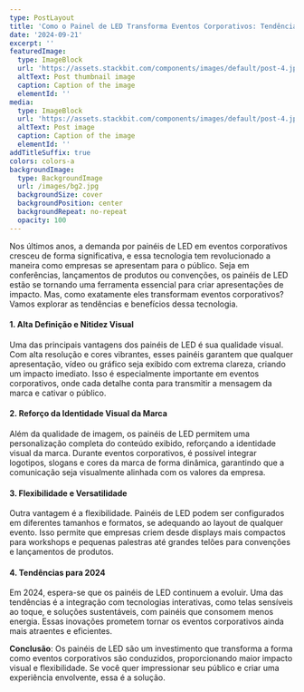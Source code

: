 ```yaml
---
type: PostLayout
title: 'Como o Painel de LED Transforma Eventos Corporativos: Tendências e Benefícios'
date: '2024-09-21'
excerpt: ''
featuredImage:
  type: ImageBlock
  url: 'https://assets.stackbit.com/components/images/default/post-4.jpeg'
  altText: Post thumbnail image
  caption: Caption of the image
  elementId: ''
media:
  type: ImageBlock
  url: 'https://assets.stackbit.com/components/images/default/post-4.jpeg'
  altText: Post image
  caption: Caption of the image
  elementId: ''
addTitleSuffix: true
colors: colors-a
backgroundImage:
  type: BackgroundImage
  url: /images/bg2.jpg
  backgroundSize: cover
  backgroundPosition: center
  backgroundRepeat: no-repeat
  opacity: 100
---
```

Nos últimos anos, a demanda por painéis de LED em eventos corporativos cresceu de forma significativa, e essa tecnologia tem revolucionado a maneira como empresas se apresentam para o público. Seja em conferências, lançamentos de produtos ou convenções, os painéis de LED estão se tornando uma ferramenta essencial para criar apresentações de impacto. Mas, como exatamente eles transformam eventos corporativos? Vamos explorar as tendências e benefícios dessa tecnologia.

#### 1. Alta Definição e Nitidez Visual

Uma das principais vantagens dos painéis de LED é sua qualidade visual. Com alta resolução e cores vibrantes, esses painéis garantem que qualquer apresentação, vídeo ou gráfico seja exibido com extrema clareza, criando um impacto imediato. Isso é especialmente importante em eventos corporativos, onde cada detalhe conta para transmitir a mensagem da marca e cativar o público.

#### 2. Reforço da Identidade Visual da Marca

Além da qualidade de imagem, os painéis de LED permitem uma personalização completa do conteúdo exibido, reforçando a identidade visual da marca. Durante eventos corporativos, é possível integrar logotipos, slogans e cores da marca de forma dinâmica, garantindo que a comunicação seja visualmente alinhada com os valores da empresa.

#### 3. Flexibilidade e Versatilidade

Outra vantagem é a flexibilidade. Painéis de LED podem ser configurados em diferentes tamanhos e formatos, se adequando ao layout de qualquer evento. Isso permite que empresas criem desde displays mais compactos para workshops e pequenas palestras até grandes telões para convenções e lançamentos de produtos.

#### 4. Tendências para 2024

Em 2024, espera-se que os painéis de LED continuem a evoluir. Uma das tendências é a integração com tecnologias interativas, como telas sensíveis ao toque, e soluções sustentáveis, com painéis que consomem menos energia. Essas inovações prometem tornar os eventos corporativos ainda mais atraentes e eficientes.

**Conclusão**: Os painéis de LED são um investimento que transforma a forma como eventos corporativos são conduzidos, proporcionando maior impacto visual e flexibilidade. Se você quer impressionar seu público e criar uma experiência envolvente, essa é a solução.
